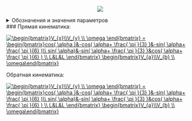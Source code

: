 <p align="center">
<img src="Base_kinematic.png">
</p>
<details>
<summary>Обозначения и значения параметров</summary>
<a href="https://www.codecogs.com/eqnedit.php?latex=XY&space;\text{&space;--&space;абсолютная&space;система&space;координат,&space;}X'Y'&space;\text{&space;--&space;связанная&space;система&space;координат,&space;}\\\alpha&space;\text{&space;--&space;угол&space;поворота&space;основания,&space;}&space;\Omega&space;\text{&space;--&space;угловая&space;скорость&space;основания,&space;}L&space;\text{&space;--&space;радиус&space;основания,&space;}V_{x},V_{y}&space;\text{&space;--&space;линейные&space;скорости&space;основания&space;в&space;абсолютной&space;системе,&space;}\\V_{a},V_{b},V_{c}&space;\text{&space;--&space;линейные&space;скорости&space;омниколёс,&space;}\omega_{a},\omega_{b},\omega_{c}&space;\text{&space;--&space;угловые&space;скорости&space;омниколёс,&space;}r&space;\text{&space;--&space;радиус&space;омниколёс}" target="_blank"><img src="https://latex.codecogs.com/gif.latex?XY&space;\text{&space;--&space;абсолютная&space;система&space;координат,&space;}X'Y'&space;\text{&space;--&space;связанная&space;система&space;координат,&space;}\\\alpha&space;\text{&space;--&space;угол&space;поворота&space;основания,&space;}&space;\Omega&space;\text{&space;--&space;угловая&space;скорость&space;основания,&space;}L&space;\text{&space;--&space;радиус&space;основания,&space;}V_{x},V_{y}&space;\text{&space;--&space;линейные&space;скорости&space;основания&space;в&space;абсолютной&space;системе,&space;}\\V_{a},V_{b},V_{c}&space;\text{&space;--&space;линейные&space;скорости&space;омниколёс,&space;}\omega_{a},\omega_{b},\omega_{c}&space;\text{&space;--&space;угловые&space;скорости&space;омниколёс,&space;}r&space;\text{&space;--&space;радиус&space;омниколёс}" title="XY \text{ -- абсолютная система координат, }X'Y' \text{ -- связанная система координат, }\\\alpha \text{ -- угол поворота основания, } \Omega \text{ -- угловая скорость основания, }L \text{ -- радиус основания, }V_{x},V_{y} \text{ -- линейные скорости основания в абсолютной системе, }\\V_{a},V_{b},V_{c} \text{ -- линейные скорости омниколёс, }\omega_{a},\omega_{b},\omega_{c} \text{ -- угловые скорости омниколёс, }r \text{ -- радиус омниколёс}" /></a>
</details>
###
Прямая кинематика:

<a href="https://www.codecogs.com/eqnedit.php?latex=\begin{bmatrix}V_{x}\\V_{y}&space;\\&space;\omega&space;\end{bmatrix}&space;=&space;\begin{bmatrix}cos(&space;\alpha&space;)&-cos(&space;\alpha&plus;&space;\frac{&space;\pi&space;}{3}&space;)&-sin(&space;\alpha&plus;&space;\frac{&space;\pi&space;}{6}&space;)\\&space;sin(&space;\alpha)&-sin(&space;\alpha&plus;&space;\frac{&space;\pi&space;}{3}&space;)&cos(&space;\alpha&plus;&space;\frac{&space;\pi&space;}{6}&space;)&space;\\&space;L&L&L&space;\end{bmatrix}&space;\begin{bmatrix}V_{x}\\V_{y}&space;\\&space;\omega\end{bmatrix}" target="_blank"><img src="https://latex.codecogs.com/gif.latex?\begin{bmatrix}V_{x}\\V_{y}&space;\\&space;\omega&space;\end{bmatrix}&space;=&space;\begin{bmatrix}cos(&space;\alpha&space;)&-cos(&space;\alpha&plus;&space;\frac{&space;\pi&space;}{3}&space;)&-sin(&space;\alpha&plus;&space;\frac{&space;\pi&space;}{6}&space;)\\&space;sin(&space;\alpha)&-sin(&space;\alpha&plus;&space;\frac{&space;\pi&space;}{3}&space;)&cos(&space;\alpha&plus;&space;\frac{&space;\pi&space;}{6}&space;)&space;\\&space;L&L&L&space;\end{bmatrix}&space;\begin{bmatrix}V_{a}\\V_{b}&space;\\&space;V_{c}\end{bmatrix}" title="\begin{bmatrix}V_{x}\\V_{y} \\ \omega \end{bmatrix} = \begin{bmatrix}cos( \alpha )&-cos( \alpha+ \frac{ \pi }{3} )&-sin( \alpha+ \frac{ \pi }{6} )\\ sin( \alpha)&-sin( \alpha+ \frac{ \pi }{3} )&cos( \alpha+ \frac{ \pi }{6} ) \\ L&L&L \end{bmatrix} \begin{bmatrix}V_{a}\\V_{b} \\ \omega\end{bmatrix}" /></a>

Обратная кинематика:

<a href="https://www.codecogs.com/eqnedit.php?latex=\begin{bmatrix}V_{x}\\V_{y}&space;\\&space;\omega&space;\end{bmatrix}&space;=&space;\begin{bmatrix}cos(&space;\alpha&space;)&-cos(&space;\alpha&plus;&space;\frac{&space;\pi&space;}{3}&space;)&-sin(&space;\alpha&plus;&space;\frac{&space;\pi&space;}{6}&space;)\\&space;sin(&space;\alpha)&-sin(&space;\alpha&plus;&space;\frac{&space;\pi&space;}{3}&space;)&cos(&space;\alpha&plus;&space;\frac{&space;\pi&space;}{6}&space;)&space;\\&space;L&L&L&space;\end{bmatrix}&space;\begin{bmatrix}V_{x}\\V_{y}&space;\\&space;\omega\end{bmatrix}" target="_blank"><img src="https://latex.codecogs.com/gif.latex?\begin{bmatrix}V_{a}\\V_{b}&space;\\&space;V_{c}&space;\end{bmatrix}&space;=&space;\begin{bmatrix}cos(&space;\alpha&space;)&-cos(&space;\alpha&plus;&space;\frac{&space;\pi&space;}{3}&space;)&-sin(&space;\alpha&plus;&space;\frac{&space;\pi&space;}{6}&space;)\\&space;sin(&space;\alpha)&-sin(&space;\alpha&plus;&space;\frac{&space;\pi&space;}{3}&space;)&cos(&space;\alpha&plus;&space;\frac{&space;\pi&space;}{6}&space;)&space;\\&space;L&L&L&space;\end{bmatrix}&space;\begin{bmatrix}V_{x}\\V_{y}&space;\\&space;\omega\end{bmatrix}" title="\begin{bmatrix}V_{x}\\V_{y} \\ \omega \end{bmatrix} = \begin{bmatrix}cos( \alpha )&-cos( \alpha+ \frac{ \pi }{3} )&-sin( \alpha+ \frac{ \pi }{6} )\\ sin( \alpha)&-sin( \alpha+ \frac{ \pi }{3} )&cos( \alpha+ \frac{ \pi }{6} ) \\ L&L&L \end{bmatrix} \begin{bmatrix}V_{a}\\V_{b} \\ \omega\end{bmatrix}" /></a>